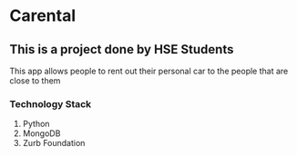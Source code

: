 # Carental

## This is a project done by HSE Students
This app allows people to rent out their personal car to the people that are close to them

### Technology Stack
1. Python
2. MongoDB
3. Zurb Foundation
